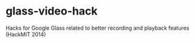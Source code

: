 glass-video-hack
================

Hacks for Google Glass related to better recording and playback features (HackMIT 2014)
